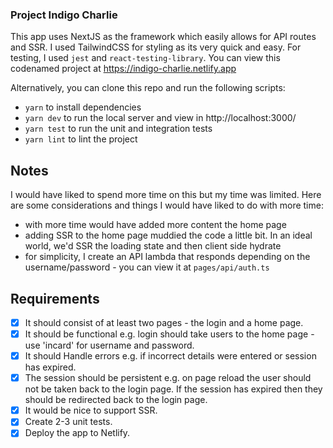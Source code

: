 ### Project Indigo Charlie

This app uses NextJS as the framework which easily allows for API routes and SSR. I used TailwindCSS for styling as its very quick and easy. For testing, I used `jest` and `react-testing-library`. You can view this codenamed project at https://indigo-charlie.netlify.app

Alternatively, you can clone this repo and run the following scripts:

- `yarn` to install dependencies
- `yarn dev` to run the local server and view in http://localhost:3000/
- `yarn test` to run the unit and integration tests
- `yarn lint` to lint the project

## Notes

I would have liked to spend more time on this but my time was limited. Here are some considerations and things I would have liked to do with more time:

- with more time would have added more content the home page
- adding SSR to the home page muddied the code a little bit. In an ideal world, we'd SSR the loading state and then client side hydrate
- for simplicity, I create an API lambda that responds depending on the username/password - you can view it at `pages/api/auth.ts`

## Requirements

- [x] It should consist of at least two pages - the login and a home page.
- [x] It should be functional e.g. login should take users to the home page - use 'incard' for username and password.
- [x] It should Handle errors e.g. if incorrect details were entered or session has expired.
- [x] The session should be persistent e.g. on page reload the user should not be taken back to the login page. If the session has expired then they should be redirected back to the login page.
- [x] It would be nice to support SSR.
- [x] Create 2-3 unit tests.
- [x] Deploy the app to Netlify.
